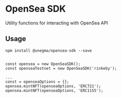 # OpenSea SDK
Utility functions for interacting with OpenSea API

## Usage

`npm install @unegma/opensea-sdk --save`

```

const opensea = new OpenSeaSDK();
const openseaTestnet = new OpenSeaSDK('rinkeby');

...
const = openseaOptions = {};
opensea.mintNFT(openseaOptions, 'ERC721');
opensea.mintNFT(openseaOptions, 'ERC1155');
```
